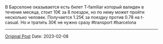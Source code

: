 В Барселоне оказывается есть билет T-familiar который валиден в течение месяца, стоит 10€ за 8 поездок, но по нему может пройти несколько человек. Получается 1.25€ за поездку против 0.78 на t-casual. Но и тратить 30€ не нужно сразу #transport #barcelona

---
[Original Post](https://t.me/lev2tarragona/944)
Date: 2023-02-08
